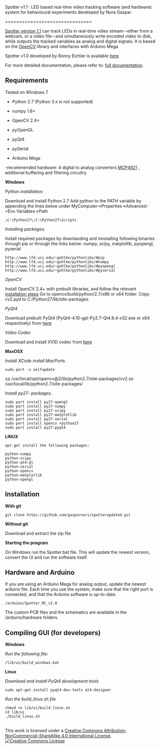 Spotter v1.1 : LED based real-time video tracking software (and hardware) system for behavioural experiments developed by Nora Gaspar

===============================

[Spotter version 1.1](https://github.com/gasparnori/spotterupdated) can track LEDs in real-time video stream--either from a webcam, or a video file--and simultaneously write encoded video to disk, while outputs the tracked variables as analog and digital signals. It is based on the [OpenCV](http://opencv.org/) library and interfaces with Arduino Mega


Spotter v1.0 developed by Ronny Eichler is available [here](https://github.com/wonkoderverstaendige)


For more detailed documentation, please refer to: [full documentation](docs/full_documentation_v1.1.pdf).

Requirements
------------

Tested on Windows 7

- Python 2.7 (Python 3.x is not supported)
- numpy 1.6+
- OpenCV 2.4+
- pyOpenGL
- pyQt4
- pySerial

- Arduino Mega

-recommended hardware: 4 digital to analog converters [MCP4921](http://ww1.microchip.com/downloads/en/devicedoc/21897b.pdf) , additional buffering and filtering circuitry

**Windows**

*Python installation:*

Download and install Python 2.7
Add python to the PATH variable by appending the lines below under MyComputer->Properties->Advanced->Env Variables->Path

    ;C:\Python27\;C:\Python27\Scripts

*Installing packages:*
    
Install required packages by downlaoding and innstalling following binaries through pip or through the links below:
numpy, scipy, matplotlib, pyopengl, pyserial

    http://www.lfd.uci.edu/~gohlke/pythonlibs/#pip
    http://www.lfd.uci.edu/~gohlke/pythonlibs/#numpy
    http://www.lfd.uci.edu/~gohlke/pythonlibs/#pyopengl
    http://www.lfd.uci.edu/~gohlke/pythonlibs/#pyserial

*OpenCV*

Install OpenCV 2.4+ with prebuilt libraries, and follow the relevant [installation steps](https://docs.opencv.org/2.4/doc/tutorials/introduction/windows_install/windows_install.html)
	Go to opencv/build/python/2.7/x86 or x64 folder.
	Copy cv2.pyd to C:/Python27/lib/site-packages.

*PyQt4*

Download prebuilt PyQt4 (PyQt4-4.10-gpl-Py2.7-Qt4.8.4-x32.exe or x64 respectively) from [here](https://sourceforge.net/projects/pyqt/files/PyQt4/PyQt-4.10/)

*Video Codec*

Download and install XVID codec from [here](https://www.xvid.com/download/)

**MaxOSX**

*Install XCode*
*install MacPorts.*
	
	sudo port -v selfupdate

cp /usr/local/opt/opencv@2/lib/python2.7/site-packages/cv2.so /usr/local/lib/python2.7/site-packages/

*Install py27- packages.*

	sudo port install py27-opengl
	sudo port install py27-numpy
	sudo port install py27-scipy
	sudo port install py27-matplotlib
	sudo port install py27-serial
	sudo port install opencv +python27
	sudo port install py27-pyqt4


**LINUX**

    apt-get install the following packages:

    python-numpy
    python-scipy
    python-qt4-gl
    python-serial
    python-opencv
    python-matplotlib
    python-opengl

Installation
------------

**With git**

    git clone https://github.com/gasparnori/spotterupdated.git

**Without git**

Download and extract the zip file

**Starting the program**

On Windows run the Spotter.bat file. This will update the newest version, convert the UI and run the software itself.

Hardware and Arduino
--------------------

If you are using an Arduino Mega for analog output, update the newest arduino file. Each time you use the system, make sure that the right port is connected, and that the Arduino software is up-to-date.
	
	/arduino/Spotter_MC_v2.0

The custom PCB files and the schematics are available in the /arduino/hardware folders.


Compiling GUI (for developers)
-------------

**Windows**

_Run the following file:_

	/lib/ui/build_windows.bat

**Linux**

_Download and install PyQt4 development tools_

	sudo apt-get install pyqt4-dev-tools qt4-designer
	
_Run the build_linux.sh file_

	chmod +x lib/ui/build_linux.sh
	cd lib/ui
	./build_linux.sh



<br />This work is licensed under a <a rel="license" href="http://creativecommons.org/licenses/by-nc-sa/4.0/">Creative Commons Attribution-NonCommercial-ShareAlike 4.0 International License</a>.
<a rel="license" href="http://creativecommons.org/licenses/by-nc-sa/4.0/"><img alt="Creative Commons License" style="border-width:0" src="https://i.creativecommons.org/l/by-nc-sa/4.0/88x31.png" /></a>
